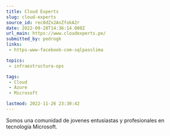 ```yaml
---
title: Cloud Experts
slug: cloud-experts
source_id: rec0dZx2AnZfokA2r
date: 2022-09-28T14:36:14.000Z
url_main: https://www.cloudexperts.pe/
submitted_by: pedrogk
links: 
 - https-www-facebook-com-sqlpasslima

topics: 
 - infraestructura-ops

tags: 
 - Cloud
 - Azure
 - Microsoft

lastmod: 2022-11-26 23:30:42
---
```


Somos una comunidad de jovenes entusiastas y profesionales en tecnología Microsoft.
